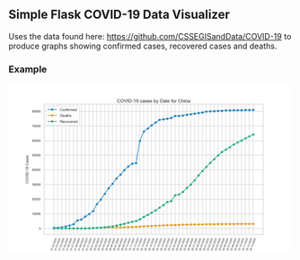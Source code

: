 ## Simple Flask COVID-19 Data Visualizer

Uses the data found here: https://github.com/CSSEGISandData/COVID-19 to produce graphs showing confirmed cases, recovered cases and deaths.

### Example
![Plot showing China COVID-19 Cases](china.png)
